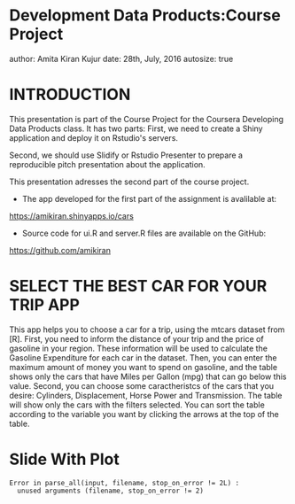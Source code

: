 Development Data Products:Course Project
========================================================
author: Amita Kiran Kujur
date: 28th, July, 2016
autosize: true

INTRODUCTION
========================================================


This presentation is part of the Course Project for the Coursera Developing Data Products class. It has two parts:
First, we need to create a Shiny application and deploy it on Rstudio's servers.

Second, we should use Slidify or Rstudio Presenter to prepare a reproducible pitch presentation about the application. 

This presentation adresses the second part of the course project.

- The app developed for the first part of the assignment is avalilable at:

https://amikiran.shinyapps.io/cars
- Source code for ui.R and server.R files are available on the GitHub:

https://github.com/amikiran


SELECT THE BEST CAR FOR YOUR TRIP APP
========================================================

This app helps you to choose a car for a trip, using the mtcars dataset from [R].
First, you need to inform the distance of your trip and the price of gasoline in your region. These information will be used to calculate the Gasoline Expenditure for each car in the dataset. Then, you can enter the maximum amount of money you want to spend on gasoline, and the table shows only the cars that have Miles per Gallon (mpg) that can go below this value.
Second, you can choose some caractheristcs of the cars that you desire: Cylinders, Displacement, Horse Power and Transmission. The table will show only the cars with the filters selected. You can sort the table according to the variable you want by clicking the arrows at the top of the table.


Slide With Plot
========================================================



```
Error in parse_all(input, filename, stop_on_error != 2L) : 
  unused arguments (filename, stop_on_error != 2)
```
